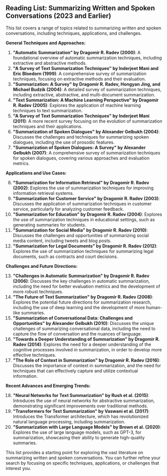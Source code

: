 ## Reading List: Summarizing Written and Spoken Conversations (2023 and Earlier)

This list covers a range of topics related to summarizing written and spoken conversations, including techniques, applications, and challenges. 

**General Techniques and Approaches:**

1. **"Automatic Summarization" by  Dragomir R. Radev (2000)**: A foundational overview of automatic summarization techniques, including extractive and abstractive methods.
2. **"A Survey of Text Summarization Techniques" by  Inderjeet Mani and Eric Bloedorn (1999)**: A comprehensive survey of summarization techniques, focusing on extractive methods and their evaluation.
3. **"Summarization: A Survey" by  Dragomir R. Radev, Hongyan Jing, and Michael Budzik (2004)**: A detailed survey of summarization techniques, including extractive, abstractive, and multi-document summarization.
4. **"Text Summarization: A Machine Learning Perspective" by  Dragomir R. Radev (2005)**: Explores the application of machine learning techniques to text summarization.
5. **"A Survey of Text Summarization Techniques" by  Inderjeet Mani (2011)**: A more recent survey focusing on the evolution of summarization techniques and their applications.
6. **"Summarization of Spoken Dialogues" by  Alexander Gelbukh (2004)**: Discusses the challenges and techniques for summarizing spoken dialogues, including the use of prosodic features.
7. **"Summarization of Spoken Dialogues: A Survey" by  Alexander Gelbukh (2007)**: A comprehensive survey of summarization techniques for spoken dialogues, covering various approaches and evaluation metrics.

**Applications and Use Cases:**

8. **"Summarization for Information Retrieval" by  Dragomir R. Radev (2002)**: Explores the use of summarization techniques for improving information retrieval systems.
9. **"Summarization for Customer Service" by  Dragomir R. Radev (2003)**: Discusses the application of summarization techniques in customer service, particularly for analyzing customer feedback.
10. **"Summarization for Education" by  Dragomir R. Radev (2004)**: Explores the use of summarization techniques in educational settings, such as generating summaries for students.
11. **"Summarization for Social Media" by  Dragomir R. Radev (2010)**: Discusses the challenges and opportunities of summarizing social media content, including tweets and blog posts.
12. **"Summarization for Legal Documents" by  Dragomir R. Radev (2012)**: Explores the use of summarization techniques for summarizing legal documents, such as contracts and court decisions.

**Challenges and Future Directions:**

13. **"Challenges in Automatic Summarization" by  Dragomir R. Radev (2006)**: Discusses the key challenges in automatic summarization, including the need for better evaluation metrics and the development of more robust techniques.
14. **"The Future of Text Summarization" by  Dragomir R. Radev (2008)**: Explores the potential future directions for summarization research, including the use of deep learning and the development of more human-like summaries.
15. **"Summarization of Conversational Data: Challenges and Opportunities" by  Alexander Gelbukh (2010)**: Discusses the unique challenges of summarizing conversational data, including the need to capture the flow of conversation and the nuances of language.
16. **"Towards a Deeper Understanding of Summarization" by  Dragomir R. Radev (2014)**: Explores the need for a deeper understanding of the cognitive processes involved in summarization, in order to develop more effective techniques.
17. **"The Role of Context in Summarization" by  Dragomir R. Radev (2016)**: Discusses the importance of context in summarization, and the need for techniques that can effectively capture and utilize contextual information.

**Recent Advances and Emerging Trends:**

18. **"Neural Networks for Text Summarization" by  Rush et al. (2015)**: Introduces the use of neural networks for abstractive summarization, demonstrating significant improvements over traditional methods.
19. **"Transformers for Text Summarization" by  Vaswani et al. (2017)**: Introduces the Transformer architecture, which has revolutionized natural language processing, including summarization.
20. **"Summarization with Large Language Models" by  Brown et al. (2020)**: Explores the use of large language models, such as GPT-3, for summarization, showcasing their ability to generate high-quality summaries.

This list provides a starting point for exploring the vast literature on summarizing written and spoken conversations. You can further refine your search by focusing on specific techniques, applications, or challenges that interest you. 

